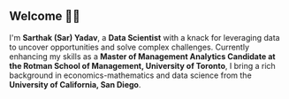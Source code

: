 ## Welcome 👋🏼

I'm **Sarthak (Sar) Yadav**, a **Data Scientist** with a knack for leveraging data to uncover opportunities and solve complex challenges. Currently enhancing my skills as a **Master of Management Analytics Candidate at the Rotman School of Management, University of Toronto**, I bring a rich background in economics-mathematics and data science from the **University of California, San Diego**.

<!--
**sarthakyad01/sarthakyad01** is a ✨ _special_ ✨ repository because its `README.md` (this file) appears on your GitHub profile.

Here are some ideas to get you started:

- 🔭 I’m currently working on ...
- 🌱 I’m currently learning ...
- 👯 I’m looking to collaborate on ...
- 🤔 I’m looking for help with ...
- 💬 Ask me about ...
- 📫 How to reach me: ...
- 😄 Pronouns: ...
- ⚡ Fun fact: ...
-->
